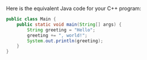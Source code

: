 Here is the equivalent Java code for your C++ program:

```java
public class Main {
    public static void main(String[] args) {
        String greeting = "Hello";
        greeting += ", world!"; 
        System.out.println(greeting);
    }
}
```
